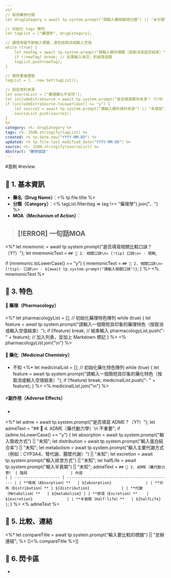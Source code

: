 ```yaml
---
<%* 
// 取得藥物分類
let drugCategory = await tp.system.prompt("請輸入藥物細項分類") || "未分類"; 

// 初始化 tags 陣列
let tagList = ["藥理學", drugCategory]; 

// 讓使用者不斷輸入標籤，直到按取消或輸入空值
while (true) {
    let newTag = await tp.system.prompt("請輸入額外標籤（按取消或留空結束）");
    if (!newTag) break; // 如果輸入為空，則結束迴圈
    tagList.push(newTag);
}

// 移除重複標籤
tagList = [...new Set(tagList)]; 

// 設定資料來源
let sourceList = ["藥理藥化平安符"];
let includeExtraSource = await tp.system.prompt("是否填寫額外來源？（Y/N）") || "N";
if (includeExtraSource.toLowerCase() == "y") {
    let source2 = await tp.system.prompt("請輸入額外資料來源") || "未填寫";
    sourceList.push(source2);
}
%>
category: <%- drugCategory %>
tags: <%- JSON.stringify(tagList) %>
created: <% tp.date.now("YYYY-MM-DD") %>
updated: <% tp.file.last_modified_date("YYYY-MM-DD") %>
source: <%- JSON.stringify(sourceList) %>
Abstract: "藥物個論"
---
```

#首刷 #review
## 🔹 1. 基本資訊
- **藥名（Drug Name）**：<% tp.file.title %>
- **分類（Category）**：<% tagList.filter(tag => tag !== "藥理學").join("、") %>
- **MOA（Mechanism of Action）**：
> [!ERROR] 一句話MOA
> - 
<%*
let mnemonic = await tp.system.prompt("是否填寫相關比較口訣？（Y?）");
let mnemonicText = `## 🔹 2. 相關口訣\n> [!tip] 口訣\n> - 現無`;

if (mnemonic.toLowerCase() == "y") {
    mnemonicText = `## 🔹 2. 相關口訣\n> [!tip]- 口訣\n> - ${await tp.system.prompt("請輸入相關口訣")}`;
}
%>
<% mnemonicText %>

## 🔹 3. 特色
#### 🧪 藥理（Pharmacology）
<%*
let pharmacologyList = []; // 初始化藥理特色陣列
while (true) {
    let feature = await tp.system.prompt("請輸入一個簡短具印象的藥理特色（按取消或輸入空值結束）");
    if (!feature) break; // 結束輸入
    pharmacologyList.push("- " + feature); // 加入列表，並加上 Markdown 標記
}
%>
<% pharmacologyList.join("\n") %>

#### 🧬 藥化（Medicinal Chemistry）
- 不知
<%*
let medicinalList = []; // 初始化藥化特色陣列
while (true) {
    let feature = await tp.system.prompt("請輸入一個簡短具印象的藥化特色（按取消或輸入空值結束）");
    if (!feature) break; 
    medicinalList.push("- " + feature);
}
%>
<% medicinalList.join("\n") %>

#### ⚡副作用（Adverse Effects）
- 

<%*
let adme = await tp.system.prompt("是否填寫 ADME？（Y?）"); 
let admeText = "## 🔹 4. ADME（藥代動力學）\n 不重要";
if (adme.toLowerCase() == "y") {
    let absorption = await tp.system.prompt("輸入吸收方式") || "未知";
    let distribution = await tp.system.prompt("輸入蛋白結合率") || "未知";
    let metabolism = await tp.system.prompt("輸入主要代謝方式（例如：CYP3A4、腎代謝、腸壁代謝）") || "未知";
    let excretion = await tp.system.prompt("輸入排泄方式") || "未知";
    let halfLife = await tp.system.prompt("輸入半衰期") || "未知";
    admeText = `## 🔹 3. ADME（藥代動力學）
| 階段                   | 內容                                             |
| -------------------- | ---------------------------------------------- |
| **吸收（Absorption）**   | ${absorption}               |
| **分布（Distribution）** | ${distribution}              |
| **代謝（Metabolism）**   | ${metabolism} |
| **排泄（Excretion）**    | ${excretion}               |
| **半衰期（Half-life）**   | ${halfLife}                |`;
}
%>
<% admeText %>
## 🔹 5. 比較、連結
<%*
let compareTitle = await tp.system.prompt("輸入要比較的標題") || "怠辦連結";
%>
[[<% compareTitle %>]]

## 🔹 6. 閃卡區

- 

